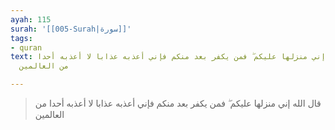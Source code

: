 ```yaml
---
ayah: 115
surah: '[[005-Surah|سورة]]'
tags:
- quran
text: قال الله إني منزلها عليكم ۖ فمن يكفر بعد منكم فإني أعذبه عذابا لا أعذبه أحدا
  من العالمين

---
```

> قال الله إني منزلها عليكم ۖ فمن يكفر بعد منكم فإني أعذبه عذابا لا أعذبه أحدا من العالمين
